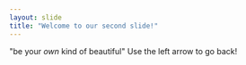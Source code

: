```yaml
---
layout: slide
title: "Welcome to our second slide!"
---
```

"be your *own* kind of beautiful"
Use the left arrow to go back!
